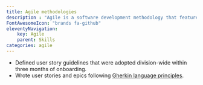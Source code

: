 ```yaml
---
title: Agile methodologies
description : "Agile is a software development methodology that features working on small tasks and deploying frequently."
FontAwesomeIcon: "brands fa-github"
eleventyNavigation:
    key: Agile
    parent: Skills
categories: agile
---
```


- Defined user story guidelines that were adopted division-wide within three months of onboarding.
- Wrote user stories and epics following [Gherkin language principles](https://cucumber.io/docs/gherkin/).
